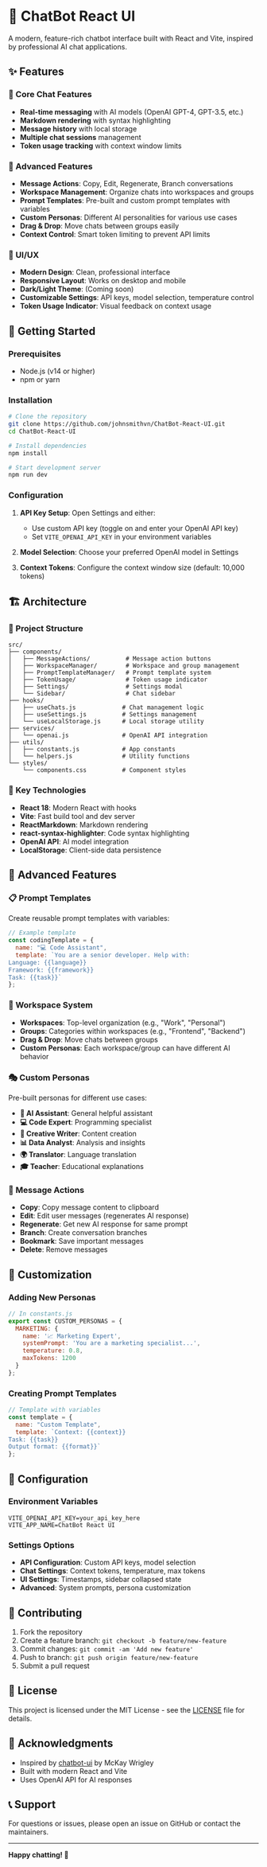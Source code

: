 # 🤖 ChatBot React UI

A modern, feature-rich chatbot interface built with React and Vite, inspired by professional AI chat applications.

## ✨ Features

### 🎯 Core Chat Features
- **Real-time messaging** with AI models (OpenAI GPT-4, GPT-3.5, etc.)
- **Markdown rendering** with syntax highlighting
- **Message history** with local storage
- **Multiple chat sessions** management
- **Token usage tracking** with context window limits

### 🔧 Advanced Features
- **Message Actions**: Copy, Edit, Regenerate, Branch conversations
- **Workspace Management**: Organize chats into workspaces and groups
- **Prompt Templates**: Pre-built and custom prompt templates with variables
- **Custom Personas**: Different AI personalities for various use cases
- **Drag & Drop**: Move chats between groups easily
- **Context Control**: Smart token limiting to prevent API limits

### 🎨 UI/UX
- **Modern Design**: Clean, professional interface
- **Responsive Layout**: Works on desktop and mobile
- **Dark/Light Theme**: (Coming soon)
- **Customizable Settings**: API keys, model selection, temperature control
- **Token Usage Indicator**: Visual feedback on context usage

## 🚀 Getting Started

### Prerequisites
- Node.js (v14 or higher)
- npm or yarn

### Installation

```bash
# Clone the repository
git clone https://github.com/johnsmithvn/ChatBot-React-UI.git
cd ChatBot-React-UI

# Install dependencies
npm install

# Start development server
npm run dev
```

### Configuration

1. **API Key Setup**: Open Settings and either:
   - Use custom API key (toggle on and enter your OpenAI API key)
   - Set `VITE_OPENAI_API_KEY` in your environment variables

2. **Model Selection**: Choose your preferred OpenAI model in Settings

3. **Context Tokens**: Configure the context window size (default: 10,000 tokens)

## 🏗️ Architecture

### 📁 Project Structure
```
src/
├── components/
│   ├── MessageActions/          # Message action buttons
│   ├── WorkspaceManager/        # Workspace and group management
│   ├── PromptTemplateManager/   # Prompt template system
│   ├── TokenUsage/              # Token usage indicator
│   ├── Settings/                # Settings modal
│   └── Sidebar/                 # Chat sidebar
├── hooks/
│   ├── useChats.js             # Chat management logic
│   ├── useSettings.js          # Settings management
│   └── useLocalStorage.js      # Local storage utility
├── services/
│   └── openai.js               # OpenAI API integration
├── utils/
│   ├── constants.js            # App constants
│   └── helpers.js              # Utility functions
└── styles/
    └── components.css          # Component styles
```

### 🔧 Key Technologies
- **React 18**: Modern React with hooks
- **Vite**: Fast build tool and dev server
- **ReactMarkdown**: Markdown rendering
- **react-syntax-highlighter**: Code syntax highlighting
- **OpenAI API**: AI model integration
- **LocalStorage**: Client-side data persistence

## 🎯 Advanced Features

### 📋 Prompt Templates
Create reusable prompt templates with variables:

```javascript
// Example template
const codingTemplate = {
  name: "💻 Code Assistant",
  template: `You are a senior developer. Help with:
Language: {{language}}
Framework: {{framework}}
Task: {{task}}`
};
```

### 🏢 Workspace System
- **Workspaces**: Top-level organization (e.g., "Work", "Personal")
- **Groups**: Categories within workspaces (e.g., "Frontend", "Backend")
- **Drag & Drop**: Move chats between groups
- **Custom Personas**: Each workspace/group can have different AI behavior

### 🎭 Custom Personas
Pre-built personas for different use cases:
- **🤖 AI Assistant**: General helpful assistant
- **💻 Code Expert**: Programming specialist
- **🎨 Creative Writer**: Content creation
- **📊 Data Analyst**: Analysis and insights
- **🌍 Translator**: Language translation
- **🎓 Teacher**: Educational explanations

### 🔄 Message Actions
- **Copy**: Copy message content to clipboard
- **Edit**: Edit user messages (regenerates AI response)
- **Regenerate**: Get new AI response for same prompt
- **Branch**: Create conversation branches
- **Bookmark**: Save important messages
- **Delete**: Remove messages

## 🎨 Customization

### Adding New Personas
```javascript
// In constants.js
export const CUSTOM_PERSONAS = {
  MARKETING: {
    name: '📈 Marketing Expert',
    systemPrompt: 'You are a marketing specialist...',
    temperature: 0.8,
    maxTokens: 1200
  }
};
```

### Creating Prompt Templates
```javascript
// Template with variables
const template = {
  name: "Custom Template",
  template: `Context: {{context}}
Task: {{task}}
Output format: {{format}}`
};
```

## 🔧 Configuration

### Environment Variables
```env
VITE_OPENAI_API_KEY=your_api_key_here
VITE_APP_NAME=ChatBot React UI
```

### Settings Options
- **API Configuration**: Custom API keys, model selection
- **Chat Settings**: Context tokens, temperature, max tokens
- **UI Settings**: Timestamps, sidebar collapsed state
- **Advanced**: System prompts, persona customization

## 🤝 Contributing

1. Fork the repository
2. Create a feature branch: `git checkout -b feature/new-feature`
3. Commit changes: `git commit -am 'Add new feature'`
4. Push to branch: `git push origin feature/new-feature`
5. Submit a pull request

## 📝 License

This project is licensed under the MIT License - see the [LICENSE](LICENSE) file for details.

## 🙏 Acknowledgments

- Inspired by [chatbot-ui](https://github.com/mckaywrigley/chatbot-ui) by McKay Wrigley
- Built with modern React and Vite
- Uses OpenAI API for AI responses

## 📞 Support

For questions or issues, please open an issue on GitHub or contact the maintainers.

---

**Happy chatting! 🎉**
